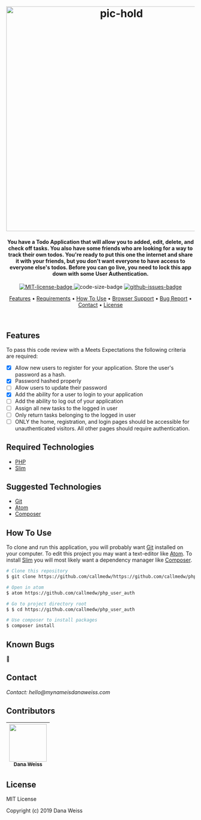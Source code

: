 <h1 align="center">
  <img src="X" alt="pic-hold" width="600px">
</h1>

<h4 align="center">
 You have a Todo Application that will allow you to added, edit, delete, and check off tasks. You also have some friends who are looking for a way to track their own todos. You're ready to put this one the internet and share it with your friends, but you don't want everyone to have access to everyone else's todos. Before you can go live, you need to lock this app down with some User Authentication.
</h4>

<p align="center">
  <a href="https://opensource.org/licenses/MIT">
    <img src="https://img.shields.io/badge/License-MIT-green.svg?style=popout"
    alt="MIT-license-badge">
  </a>
  <img src="https://img.shields.io/github/languages/code-size/callmedw/php_user_auth.svg?style=popout"
  alt="code-size-badge">
  <a href="https://GitHub.com/callmedw/php_user_auth/issues/">
    <img src="https://img.shields.io/github/issues/callmedw/php_user_auth.svg?style=popout"
    alt="github-issues-badge">
  </a>
</p>

<p align="center">
  <!-- <a href="#preview">Screenshot</a> • -->
  <a href="#features">Features</a> •
  <a href="#required-technologies">Requirements</a> •
  <a href="#how-to-use">How To Use</a> •
  <a href="#browser-support">Browser Support</a> •
  <a href="#known-bugs">Bug Report</a> •
  <a href="#contact">Contact</a> •
  <a href="#license">License</a>
</p>
<br>

<!-- ## Preview -->
## Features

To pass this code review with a Meets Expectations the following criteria are required:

- [x] Allow new users to register for your application. Store the user's password as a hash.
- [x] Password hashed properly
- [ ] Allow users to update their password
- [x] Add the ability for a user to login to your application
- [ ] Add the ability to log out of your application
- [ ] Assign all new tasks to the logged in user
- [ ] Only return tasks belonging to the logged in user
- [ ] ONLY the home, registration, and login pages should be accessible for unauthenticated visitors. All other pages should require authentication.

## Required Technologies

* [PHP](https://php.net)
* [Slim](https://www.slimframework.com/)

## Suggested Technologies

* [Git](https://git-scm.com)
* [Atom](https://atom.io/)
* [Composer](https://getcomposer.org/)

## How To Use

To clone and run this application, you will probably want [Git](https://git-scm.com) installed on your computer. To edit this project you may want a text-editor like [Atom](https://atom.io/). To install [Slim](https://www.slimframework.com/) you will most likely want a dependency manager like [Composer](https://getcomposer.org/).

```bash
# Clone this repository
$ git clone https://github.com/callmedw/https://github.com/callmedw/php_user_auth.git

# Open in atom
$ atom https://github.com/callmedw/php_user_auth

# Go to project directory root
$ $ cd https://github.com/callmedw/php_user_auth

# Use composer to install packages
$ composer install

```

## Known Bugs

🐞

## Contact

_Contact: hello@mynameisdanaweiss.com_

## Contributors

<!-- prettier-ignore -->
| [<img src="https://avatars2.githubusercontent.com/u/21694548?s=460&v=4" width="100px;"/><br /><sub><b>Dana Weiss</b></sub>](https://github.com/callmedw)<br /> |
| :---: |

## License

MIT License

Copyright (c) 2019 Dana Weiss
